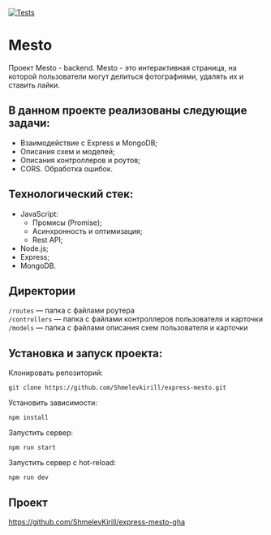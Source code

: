 [![Tests](https://github.com/ShmelevKirill/express-mesto-gha/actions/workflows/tests-14-sprint.yml/badge.svg)](https://github.com/ShmelevKirill/express-mesto-gha/actions/workflows/tests-14-sprint.yml)
# Mesto

Проект Mesto - backend. Mesto - это интерактивная страница, на которой пользователи могут делиться фотографиями, удалять их и ставить лайки.

## В данном проекте реализованы следующие задачи:
- Взаимодействие с Express и MongoDB;
- Описания схем и моделей;
- Описания контроллеров и роутов;
- CORS. Обработка ошибок.

## Технологический стек:
- JavaScript:
  - Промисы (Promise);
  - Асинхронность и оптимизация;
  - Rest API;
- Node.js;
- Express;
- MongoDB.

## Директории
`/routes` — папка с файлами роутера  
`/controllers` — папка с файлами контроллеров пользователя и карточки   
`/models` — папка с файлами описания схем пользователя и карточки  
  
## Установка и запуск проекта:
Клонировать репозиторий:

    git clone https://github.com/Shmelevkirill/express-mesto.git

Установить зависимости:

    npm install

Запустить сервер:

    npm run start

Запустить сервер с hot-reload:

    npm run dev

## Проект

https://github.com/ShmelevKirill/express-mesto-gha

